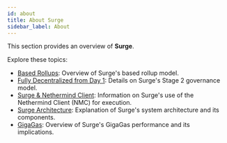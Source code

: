 ```yaml
---
id: about
title: About Surge
sidebar_label: About
---
```


This section provides an overview of **Surge**.

Explore these topics:

- [Based Rollups](./about/based-rollups): Overview of Surge's based rollup model.
- [Fully Decentralized from Day 1](./about/stage-2): Details on Surge's Stage 2 governance model.
- [Surge & Nethermind Client](./about/nethermind): Information on Surge's use of the Nethermind Client (NMC) for
  execution.
- [Surge Architecture](./about/architecture): Explanation of Surge's system architecture and its components.
- [GigaGas](./about/gigagas): Overview of Surge's GigaGas performance and its implications.

